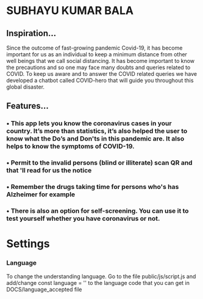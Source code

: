 # SUBHAYU KUMAR BALA

## Inspiration...

Since the outcome of fast-growing pandemic Covid-19, it has become important for us as an individual to keep a minimum distance from other well beings that we call social distancing. It has become important to know the precautions and so one may face many doubts and queries related to COVID. To keep us aware and to answer the COVID related queries we have developed a chatbot called COVID-hero that will guide you throughout this global disaster.

## Features...

### • This app lets you know the coronavirus cases in your country. It’s more than statistics, it’s also helped the user to know what the Do’s and Don'ts in this pandemic are. It also helps to know the symptoms of COVID-19.

### • Permit to the invalid persons (blind or illiterate) scan QR and that 'll read for us the notice

### • Remember the drugs taking time for persons who's has Alzheimer for example

### • There is also an option for self-screening. You can use it to test yourself whether you have coronavirus or not.

# Settings

### Language

To change the understanding language. Go to the file public/js/script.js and add/change const language = '' to the language code that you can get in DOCS/language_accepted file
